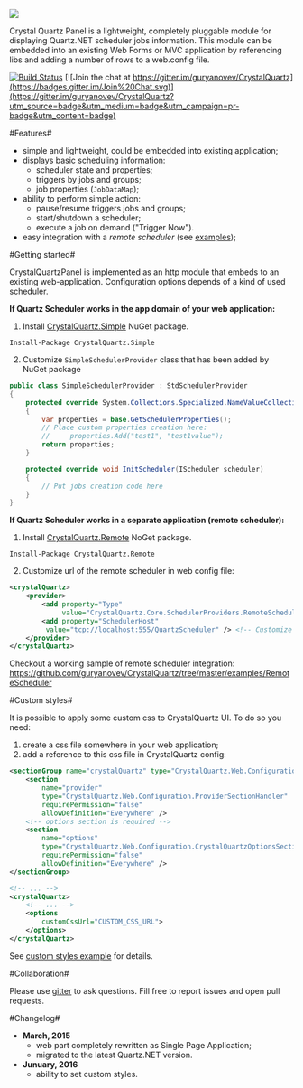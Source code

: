 ![](http://guryanovev.github.io/CrystalQuartz/demo.png)

Crystal Quartz Panel is a lightweight, completely pluggable module for displaying Quartz.NET scheduler jobs information. This module can be embedded into an existing Web Forms or MVC application by referencing libs and adding a number of rows to a web.config file.

[![Build Status](https://travis-ci.org/guryanovev/CrystalQuartz.svg?branch=master)](https://travis-ci.org/guryanovev/CrystalQuartz)
[![Join the chat at https://gitter.im/guryanovev/CrystalQuartz](https://badges.gitter.im/Join%20Chat.svg)](https://gitter.im/guryanovev/CrystalQuartz?utm_source=badge&utm_medium=badge&utm_campaign=pr-badge&utm_content=badge)

#Features#

  * simple and lightweight, could be embedded into existing application;
  * displays basic scheduling information:
    * scheduler state and properties;
    * triggers by jobs and groups;
    * job properties (`JobDataMap`);
  * ability to perform simple action:
    * pause/resume triggers jobs and groups;
    * start/shutdown a scheduler;
    * execute a job on demand ("Trigger Now").
  * easy integration with a *remote scheduler* (see [examples](https://github.com/guryanovev/CrystalQuartz/tree/master/examples));

#Getting started#

CrystalQuartzPanel is implemented as an http module that embeds to an existing web-application. Configuration options depends of a kind of used scheduler.

**If Quartz Scheduler works in the app domain of your web application:**

  1. Install [CrystalQuartz.Simple](http://nuget.org/List/Packages/CrystalQuartz.Simple) NuGet package.

  ```Install-Package CrystalQuartz.Simple```

  2. Customize `SimpleSchedulerProvider` class that has been added by NuGet package
  
  ```C#
  public class SimpleSchedulerProvider : StdSchedulerProvider
  {
      protected override System.Collections.Specialized.NameValueCollection GetSchedulerProperties()
      {
          var properties = base.GetSchedulerProperties();
          // Place custom properties creation here:
          //     properties.Add("test1", "test1value");
          return properties;
      }

      protected override void InitScheduler(IScheduler scheduler)
      {
          // Put jobs creation code here
      }
  }
  ```
 
**If Quartz Scheduler works in a separate application (remote scheduler):**

  1. Install [CrystalQuartz.Remote](http://nuget.org/List/Packages/CrystalQuartz.Remote) NoGet package.
  
  ```Install-Package CrystalQuartz.Remote```
 
  2. Customize url of the remote scheduler in web config file:
 
  ```XML
  <crystalQuartz>
      <provider>
          <add property="Type" 
               value="CrystalQuartz.Core.SchedulerProviders.RemoteSchedulerProvider, CrystalQuartz.Core" />
          <add property="SchedulerHost" 
	       value="tcp://localhost:555/QuartzScheduler" /> <!-- Customize URL here -->
      </provider>
  </crystalQuartz>
  ```

Checkout a working sample of remote scheduler integration: https://github.com/guryanovev/CrystalQuartz/tree/master/examples/RemoteScheduler

#Custom styles#

It is possible to apply some custom css to CrystalQuartz UI. To do so you need:

1. create a css file somewhere in your web application;
2. add a reference to this css file in CrystalQuartz config:
 
```xml
<sectionGroup name="crystalQuartz" type="CrystalQuartz.Web.Configuration.CrystalQuartzConfigurationGroup">
    <section 
        name="provider" 
        type="CrystalQuartz.Web.Configuration.ProviderSectionHandler" 
        requirePermission="false" 
        allowDefinition="Everywhere" />
    <!-- options section is required -->
    <section 
        name="options" 
        type="CrystalQuartz.Web.Configuration.CrystalQuartzOptionsSection" 
        requirePermission="false" 
        allowDefinition="Everywhere" />
</sectionGroup>

<!-- ... -->
<crystalQuartz>
    <!-- ... -->
    <options
        customCssUrl="CUSTOM_CSS_URL">
    </options>
</crystalQuartz>
```

See [custom styles example](https://github.com/guryanovev/CrystalQuartz/tree/master/examples/CustomStyling) for details.

#Collaboration#

Please use [gitter](https://gitter.im/guryanovev/CrystalQuartz?utm_source=badge&utm_medium=badge&utm_campaign=pr-badge&utm_content=badge) to ask questions. Fill free to report issues and open pull requests.

#Changelog#
 * **March, 2015**
   * web part completely rewritten as Single Page Application;
   * migrated to the latest Quartz.NET version.
 * **Junuary, 2016**
   * ability to set custom styles.





